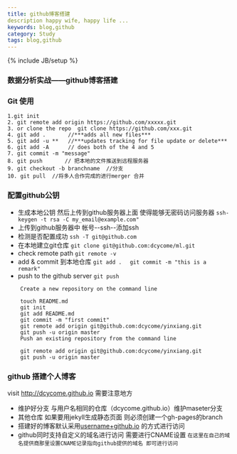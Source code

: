 ```yaml
---
title: github博客搭建
description happy wife, happy life ...
keywords: blog,github
category: Study
tags: blog,github
---
```



{% include JB/setup %}
### 数据分析实战——github博客搭建



### Git 使用

    1.git init
    2. git remote add origin https://github.com/xxxxx.git
    3. or clone the repo  git clone https://github.com/xxx.git
    4. git add .       //***adds all new files***
    5. git add -u **   //***updates tracking for file update or delete***
    6. git add -A      // does both of the 4 and 5
    7. git commit -m "message"
    8. git push       // 把本地的文件推送到远程服务器
    9. git checkout -b branchname  //分支
    10. git pull  //将多人合作完成的进行merger 合并

<!--more-->

### 配置github公钥
- 生成本地公钥 然后上传到github服务器上面 使得能够无密码访问服务器 
    `ssh-keygen -t rsa -C my_email@example.com"`
- 上传到github服务器中  帐号--ssh--添加ssh
- 检测是否配置成功
    `ssh -T git@github.com`
-  在本地建立git仓库
    `git clone git@github.com:dcycome/ml.git`
- check remote path
    `git remote -v`
- add & commit 到本地仓库
    `git add .  `
    `git commit -m "this is a remark"`
- push to the github server
    `git push `

```
    Create a new repository on the command line
    
    touch README.md
    git init
    git add README.md
    git commit -m "first commit"
    git remote add origin git@github.com:dcycome/yinxiang.git
    git push -u origin master
    Push an existing repository from the command line
    
    git remote add origin git@github.com:dcycome/yinxiang.git
    git push -u origin master
```
 
### github 搭建个人博客
visit http://dcycome.github.io
需要注意地方
- 维护好分支 与用户名相同的仓库（dcycome.github.io）维护maseter分支
- 其他仓库 如果要用jekyll生成静态页面 则必须创建一个gh-pages的branch
- 搭建好的博客默认采用[username+github.io](dcycome.github.io) 的方式进行访问
- github同时支持自定义的域名进行访问  需要进行CNAME设置
`在这里在自己的域名提供商那里设置CNAME记录指向github提供的域名 即可进行访问`























